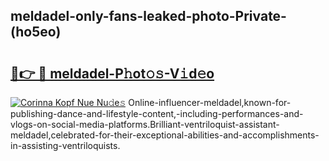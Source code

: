## meldadel-only-fans​-leaked-photo​-Private-(ho5eo)


# <h2><a href="https://mediaupload.pro?title=meldadel&ref=git">🔗👉 🔴 meldadel-P𝚑ot𝚘𝚜-V𝚒d𝚎o</a></h2>

[![Corinna Kopf Nue Nu𝚍e𝚜](https://i.imgur.com/0qMVB7G.gif)](https://mediaupload.pro?title=meldadel&ref=git)
Online-influencer-meldadel,known-for-publishing-dance-and-lifestyle-content,-including-performances-and-vlogs-on-social-media-platforms.Brilliant-ventriloquist-assistant-meldadel,celebrated-for-their-exceptional-abilities-and-accomplishments-in-assisting-ventriloquists.  